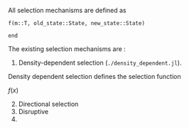 All selection mechanisms are defined as 

```
f(m::T, old_state::State, new_state::State)

end
```


The existing selection mechanisms are :

1. Density-dependent selection (`./density_dependent.jl`).

Density dependent selection defines the selection function 

$f(x)$


2. Directional selection
3. Disruptive
4. 